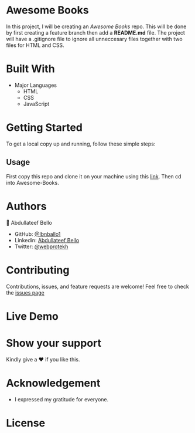 # Awesome Books
In this project, I will be creating an *Awesome Books* repo. This will be done by first creating a feature branch then add a **README.md** file. The project will have a .gitignore file to ignore all unneccesary files together with two files for HTML and CSS.

# Built With
* Major Languages
    - HTML
    - CSS
    - JavaScript

# Getting Started
To get a local copy up and running, follow these simple steps:
## Usage
First copy this repo and clone it on your machine using this [link](git@github.com:Ibnballo1/Awesome-Books.git).
Then cd into Awesome-Books.

# Authors
:adult: Abdullateef Bello
- GitHub: [@Ibnballo1](https://www.github.com/Ibnballo1/)
- Linkedin: [Abdullateef Bello](https://www.linkedin.com/in/abdullateef-bello-1b8006228/)
- Twitter: [@webprotekh](https://twitter.com/webprotekh)

# Contributing
Contributions, issues, and feature requests are welcome!
Feel free to check the [issues page](https://github.com/Ibnballo1/Awesome-Books/issues)

# Live Demo

# Show your support
Kindly give a :hearts: if you like this.

# Acknowledgement
- I expressed my gratitude for everyone.

# License
